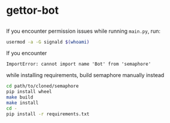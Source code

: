 # gettor-bot

##

If you encounter permission issues while running `main.py`, run:

```sh
usermod -a -G signald $(whoami)
```

If you encounter

```
ImportError: cannot import name 'Bot' from 'semaphore'
```

while installing requirements, build semaphore manually instead

```sh
cd path/to/cloned/semaphore
pip install wheel
make build
make install
cd -
pip install -r requirements.txt
```
